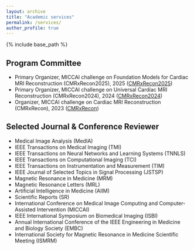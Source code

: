 ```yaml
---
layout: archive
title: "Academic services"
permalink: /services/
author_profile: true
---
```


{% include base_path %}

Program Committee
------
- Primary Organizer, MICCAI challenge on Foundation Models for Cardiac MRI Reconstruction (CMRxRecon2025), 2025 ([CMRxRecon2025](https://github.com/CmrxRecon/CMRxRecon2025))
- Primary Organizer, MICCAI challenge on Universal Cardiac MRI Reconstruction (CMRxRecon2024), 2024 ([CMRxRecon2024](https://github.com/CmrxRecon/CMRxRecon2024))
- Organizer, MICCAI challenge on Cardiac MRI Reconstruction (CMRxRecon), 2023 ([CMRxRecon](https://github.com/CmrxRecon/CMRxRecon))

Selected Journal & Conference Reviewer
------
- Medical Image Analysis (MedIA)
- IEEE Transactions on Medical Imaging (TMI)
- IEEE Transactions on Neural Networks and Learning Systems (TNNLS)
- IEEE Transactions on Computational Imaging (TCI)
- IEEE Transactions on Instrumentation and Measurement (TIM)
- IEEE Journal of Selected Topics in Signal Processing (JSTSP)
- Magnetic Resonance in Medicine (MRM)
- Magnetic Resonance Letters (MRL)
- Artificial Intelligence in Medicine (AIIM)
- Scientific Reports (SR)
- International Conference on Medical Image Computing and Computer-Assisted Intervention (MICCAI)
- IEEE International Symposium on Biomedical Imaging (ISBI)
- Annual International Conference of the IEEE Engineering in Medicine and Biology Society (EMBC)
- International Society for Magnetic Resonance in Medicine Scientific Meeting (ISMRM)
